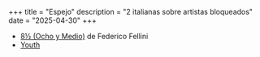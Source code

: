 +++
title = "Espejo"
description = "2 italianas sobre artistas bloqueados"
date = "2025-04-30"
+++

* [8½ (Ocho y Medio)](@/pelis/otto-e-mezzo.md) de Federico Fellini
* [Youth](@/pelis/youth.md)
